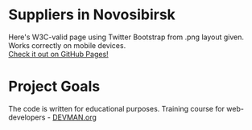# Suppliers in Novosibirsk

Here's W3C-valid page using Twitter Bootstrap from .png layout given. Works correctly on mobile devices.  
[Check it out on GitHub Pages!](https://github.com/gaisin/22_proto_markup)


# Project Goals

The code is written for educational purposes. Training course for web-developers - [DEVMAN.org](https://devman.org)

